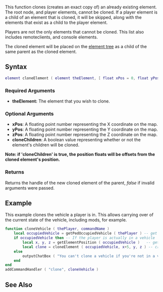 This function clones (creates an exact copy of) an already existing element. The root node, and player elements, cannot be cloned. If a player element is a child of an element that is cloned, it will be skipped, along with the elements that exist as a child to the player element.

Players are not the only elements that cannot be cloned. This list also includes remoteclients, and console elements.

The cloned element will be placed on the [element tree](/element_tree.md "wikilink") as a child of the same parent as the cloned element.

Syntax
------

``` lua
element cloneElement ( element theElement, [ float xPos = 0, float yPos = 0, float zPos = 0, bool cloneChildren = false ] )  
```

### Required Arguments

-   **theElement:** The element that you wish to clone.

### Optional Arguments

-   **xPos**: A floating point number representing the X coordinate on the map.
-   **yPos**: A floating point number representing the Y coordinate on the map.
-   **zPos**: A floating point number representing the Z coordinate on the map.
-   **cloneChildren**: A boolean value representing whether or not the element's children will be cloned.

**Note: if 'cloneChildren' is true, the position floats will be offsets from the cloned element's position.**

### Returns

Returns the handle of the new cloned element of the parent, *false* if invalid arguments were passed.

Example
-------

This example clones the vehicle a player is in. This allows carrying over of the current state of the vehicle, including mods, for example.

``` lua
function cloneVehicle ( thePlayer, commandName )
    local occupiedVehicle = getPedOccupiedVehicle ( thePlayer ) -- get the player's vehicle
    if occupiedVehicle then -- If the player is actually in a vehicle
        local x, y, z = getElementPosition ( occupiedVehicle )   -- get the vehicle's position
        local clone = cloneElement ( occupiedVehicle, x+5, y, z ) -- create a clone of the vehicle near it
    else
        outputChatBox ( "You can't clone a vehicle if you're not in a vehicle", thePlayer, 255, 0, 0 )
    end
end
addCommandHandler ( "clone", cloneVehicle )
```

See Also
--------
